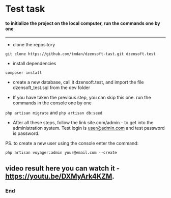 # Test task
#### to initialize the project on the local computer, run the commands one by one

                
----

- clone the repository

`git clone https://github.com/tmdan/dzensoft-tast.git dzensoft.test`

- install dependencies

`composer install`

- create a new database, call it dzensoft.test, and import the file dzensoft_test.sql from the dev folder

- If you have taken the previous step, you can skip this one. run the commands in the console one by one

`php artisan migrate` and `php artisan db:seed`

- After all these steps, follow the link site.com/admin - to get into the administration system. Test login is user@admin.com and test password is password.  

PS. to create a new user using the console enter the command:

`php artisan voyager:admin your@email.com --create`

## video result here you can watch it - https://youtu.be/DXMyArk4KZM.

### End
